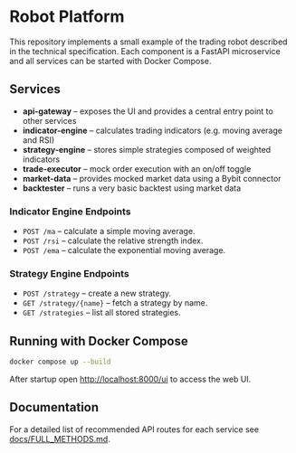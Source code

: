 # Robot Platform

This repository implements a small example of the trading robot described in the technical specification. Each component is a FastAPI microservice and all services can be started with Docker Compose.

## Services
- **api-gateway** – exposes the UI and provides a central entry point to other services
- **indicator-engine** – calculates trading indicators (e.g. moving average and RSI)
- **strategy-engine** – stores simple strategies composed of weighted indicators
- **trade-executor** – mock order execution with an on/off toggle
- **market-data** – provides mocked market data using a Bybit connector
- **backtester** – runs a very basic backtest using market data

### Indicator Engine Endpoints

- `POST /ma` – calculate a simple moving average.
- `POST /rsi` – calculate the relative strength index.
- `POST /ema` – calculate the exponential moving average.

### Strategy Engine Endpoints

- `POST /strategy` – create a new strategy.
- `GET /strategy/{name}` – fetch a strategy by name.
- `GET /strategies` – list all stored strategies.

## Running with Docker Compose

```bash
docker compose up --build
```

After startup open [http://localhost:8000/ui](http://localhost:8000/ui) to access the web UI.

## Documentation

For a detailed list of recommended API routes for each service see [docs/FULL_METHODS.md](docs/FULL_METHODS.md).
